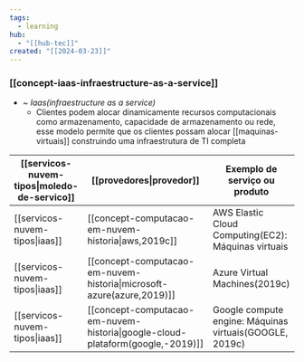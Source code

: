 ```yaml
---
tags:
  - learning
hub:
  - "[[hub-tec]]"
created: "[[2024-03-23]]"
---
```

### [[concept-iaas-infraestructure-as-a-service]]

- ~ *Iaas(infraestructure as a service)*
	- Clientes podem alocar dinamicamente recursos computacionais como armazenamento, capacidade de armazenamento ou rede, esse modelo permite que os clientes possam alocar [[maquinas-virtuais]] construindo uma infraestrutura de TI completa

| [[servicos-nuvem-tipos\|moledo-de-servico]] | [[provedores\|provedor]]                                               | Exemplo de serviço ou produto                                                                                          |
| ------------------------------------------- | ---------------------------------------------------------------------- | ---------------------------------------------------------------------------------------------------------------------- |
| [[servicos-nuvem-tipos\|iaas]]              | [[concept-computacao-em-nuvem-historia\|aws,2019c]]                            | AWS Elastic Cloud Computing(EC2): Máquinas virtuais                                                                    |
| [[servicos-nuvem-tipos\|iaas]]              | [[concept-computacao-em-nuvem-historia\|microsoft-azure(azure,2019)]]          | Azure Virtual Machines(2019c)                                                                                          |
| [[servicos-nuvem-tipos\|iaas]]              | [[concept-computacao-em-nuvem-historia\|google-cloud-plataform(google,-2019)]] | Google compute engine: Máquinas virtuais(GOOGLE, 2019c)                                                                |